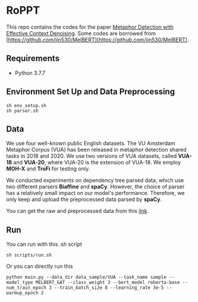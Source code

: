 # RoPPT
This repo contains the codes for the paper [Metaphor Detection with Effective Context Denoising](https://arxiv.org/abs/2302.05611).
Some codes are borrowed from [https://github.com/jin530/MelBERT](https://github.com/jin530/MelBERT).

## Requirements
* Python 3.7.7

## Environment Set Up and Data Preprocessing
```
sh env_setup.sh
sh parser.sh
```

## Data
We use four well-known public English datasets. The VU Amsterdam Metaphor Corpus (VUA) has been released in metaphor detection shared tasks in 2018 and 2020. We use two versions of VUA datasets, called **VUA-18** and **VUA-20**, where VUA-20 is the extension of VUA-18. 
We employ **MOH-X** and **TroFi** for testing only.

We conducted experiments on dependency tree parsed data, which use two different parsers **Biaffine** and **spaCy**. However, the choice of parser has a relatively small impact on our model's performance. Therefore, we only keep and upload the preprocessed data parsed by **spaCy**.

You can get the raw and preprocessed data from this [link](https://drive.google.com/drive/folders/1JoVZlZQBbjBVVPmjtjfCveCZvIqVDgmq?usp=share_link).

## Run
You can run with this .sh script
```
sh scripts/run.sh
```
Or you can directly run this
```
python main.py --data_dir data_sample/VUA --task_name sample --model_type MELBERT_GAT --class_weight 3 --bert_model roberta-base --num_train_epoch 3 --train_batch_size 8 --learning_rate 3e-5 --warmup_epoch 2
```
